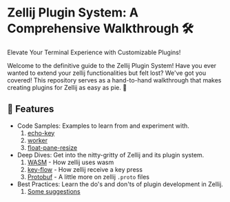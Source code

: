 # Zellij Plugin System: A Comprehensive Walkthrough 🛠️

Elevate Your Terminal Experience with Customizable Plugins!

Welcome to the definitive guide to the Zellij Plugin System! Have you ever wanted to extend your zellij functionalities but felt lost? We've got you covered! This repository serves as a hand-to-hand walkthrough that makes creating plugins for Zellij as easy as pie. 🥧

## 🌟 Features
- Code Samples: Examples to learn from and experiment with.
  1. [echo-key](./samples/echo-key/README.md)
  2. [worker](./samples/plugin-worker/README.md)
  3. [float-pane-resize](./samples/float-pane-sized/README.md)
- Deep Dives: Get into the nitty-gritty of Zellij and its plugin system.
  1. [WASM](./doc/wasm.md) - How zellij uses wasm
  2. [key-flow](./doc/key-press-flow.md) - How zellij receive a key press
  3. [Protobuf](./doc/protobuf.md) - A little more on zellij `.proto` files
- Best Practices: Learn the do's and don'ts of plugin development in Zellij.
  1. [Some suggestions](./doc/Others/takeaway.md)

